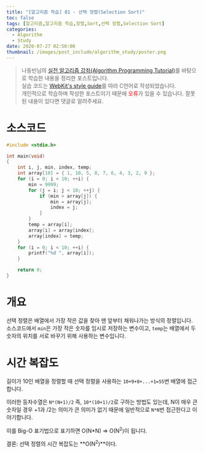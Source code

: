 ```yaml
---
title: "[알고리즘 학습] 01 - 선택 정렬(Selection Sort)"
toc: false
tags: [알고리즘,알고리즘 학습,정렬,Sort,선택 정렬,Selection Sort]
categories:
  - Algorithm
  - Study
date: 2020-07-27 02:50:00
thumbnail: /images/post_include/algorithm_study/poster.png
---
```

> 나동빈님의 [실전 알고리즘 강좌(Algorithm Programming Tutorial)](https://www.youtube.com/playlist?list=PLRx0vPvlEmdDHxCvAQS1_6XV4deOwfVrz)를 바탕으로 학습한 내용을 정리한 포스트입니다.  
> 실습 코드는 [WebKit's style guide](https://webkit.org/code-style-guidelines/)를 따라 C언어로 작성되었습니다.   
> 개인적으로 학습하며 작성한 포스트이기 때문에 <font color='red'>오류</font>가 있을 수 있습니다. 잘못된 내용이 있다면 댓글로 알려주세요.  

# 소스코드
```c
#include <stdio.h>

int main(void)
{
    int i, j, min, index, temp;
    int array[10] = { 1, 10, 5, 8, 7, 6, 4, 3, 2, 9 };
    for (i = 0; i < 10; ++i) {
        min = 9999;
        for (j = i; j < 10; ++j) {
            if (min > array[j]) {
                min = array[j];
                index = j;
            }
        }
        temp = array[i];
        array[i] = array[index];
        array[index] = temp;
    }
    for (i = 0; i < 10; ++i) {
        printf("%d ", array[i]);
    }

    return 0;
}
```

# 개요
선택 정렬은 배열에서 가장 작은 값을 찾아 맨 앞부터 채워나가는 방식의 정렬입니다.  
소스코드에서 `min`은 가장 작은 숫자를 임시로 저장하는 변수이고, `temp`는 배열에서 두 숫자의 위치를 서로 바꾸기 위해 사용하는 변수입니다.

# 시간 복잡도
길이가 10인 배열을 정렬할 때 선택 정렬을 사용하는 `10+9+8+...+1=55`번 배열에 접근합니다.
  
이러한 등차수열은 `N*(N+1)/2` 즉, `10*(10+1)/2`로 구하는 방법도 있는데, N이 매우 큰 숫자일 경우 +1과 /2는 의미가 큰 의미가 없기 때문에 일반적으로 `N*N`번 접근한다고 이야기합니다.

이를 Big-O 표기법으로 표기하면 O(N*N) => O(N<sup>2</sup>)이 됩니다.

결론: 선택 정렬의 시간 복잡도는 **O(N<sup>2</sup>)**이다.